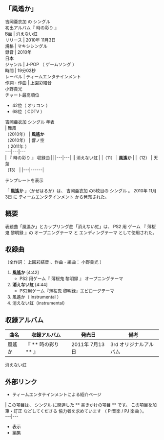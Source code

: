 「風遙か」  
---  
吉岡亜衣加  の  シングル  
初出アルバム『  時の彩り  』  
B面  |  消えない虹   
リリース  |  2010年  11月3日   
規格  |  マキシシングル   
録音  |  2010年   
日本  
ジャンル  |  J-POP  （  ゲームソング  ）   
時間  |  19分02秒   
レーベル  |  ティームエンタテインメント   
作詞・作曲  |  上園彩結音    
小野貴光  
チャート最高順位  
  
  * 42位（  オリコン  ） 
  * 68位（  CDTV  ） 

  
吉岡亜衣加  シングル 年表  
|  舞風  
（2010年）  |  **風遙か**   
（2010年）  |  響ノ空    
（  2011年  ）  
---|---|---  
|  『  時の彩り  』  収録曲  ||
|---|---|
||  消えない虹  |
|（11）  |  **風遙か**   |
|（12）  |  天葉   <br>（13）  |
|---|------|
  
テンプレートを表示  
  
「 **風遙か** 」（かぜはるか）は、  吉岡亜衣加  の5枚目の  シングル  。  2010年  11月3日  に  ティームエンタテインメント
から発売された。

##  概要



表題曲「風遙か」とカップリング曲「消えない虹」は、  PS2  用  ゲーム  『  薄桜鬼 黎明録  』の  オープニングテーマ  と
エンディングテーマ  として使用された。

##  収録曲



（全作詞：  上園彩結音  、作曲・編曲：  小野貴光  ）

  1. **風遙か** [4:42] 
     * PS2  用ゲーム『  薄桜鬼 黎明録  』  オープニングテーマ 
  2. **消えない虹** [4:44] 
     * PS2用ゲーム『薄桜鬼 黎明録』エピローグテーマ 
  3. 風遙か（  instrumental  ） 
  4. 消えない虹（instrumental） 

##  収録アルバム



曲名  |  収録アルバム  |  発売日  |  備考   
---|---|---|---  
風遙か  |  『 ** 時の彩り  ** 』  |  2011年  7月13日  |  3rd  オリジナルアルバム   
消えない虹  
  
##  外部リンク



  * ティームエンタテインメントによる紹介ページ 

|  この項目は、  シングル  に関連した ** 書きかけの項目  ** です。  この項目を加筆・訂正  などしてくださる  協力者を求めています  （
P:音楽  /  PJ 楽曲  ）。  
---|---  
  
  * 表示 
  * 編集 

